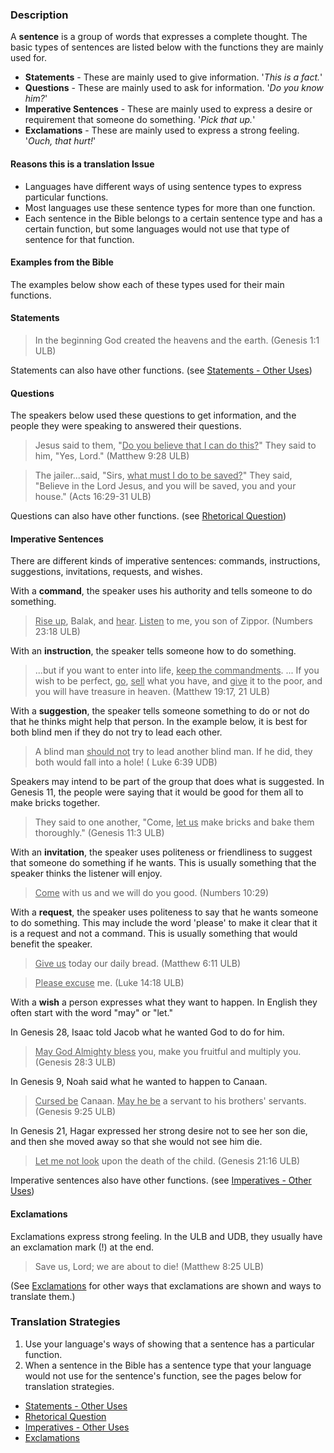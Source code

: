 

### Description

A **sentence** is a group of words that expresses a complete thought. The basic types of sentences are listed below with the functions they are mainly used for.

* **Statements**  - These are mainly used to give information. '_This is a fact._'
* **Questions**  - These are mainly used to ask for information. '_Do you know him?_'
* **Imperative Sentences**  - These are mainly used to express a desire or requirement that someone do something. '_Pick that up._'
* **Exclamations**  - These are mainly used to express a strong feeling. '_Ouch, that hurt!_'


#### Reasons this is a translation Issue

* Languages have different ways of using sentence types to express particular functions.
* Most languages use these sentence types for more than one function.
* Each sentence in the Bible belongs to a certain sentence type and has a certain function, but some languages would not use that type of sentence for that function.

#### Examples from the Bible

The examples below show each of these types used for their main functions.

#### Statements

>In the beginning God created the heavens and the earth. (Genesis 1:1 ULB)

Statements can also have other functions. (see [Statements - Other Uses](../figs-declarative/01.md))

#### Questions

The speakers below used these questions to get information, and the people they were speaking to answered their questions.

<blockquote>Jesus said to them, "<u>Do you believe that I can do this?</u>" They said to him, "Yes, Lord." (Matthew 9:28 ULB) </blockquote>

<blockquote>The jailer...said, "Sirs, <u>what must I do to be saved?</u>" They said, "Believe in the Lord Jesus, and you will be saved, you and your house." (Acts 16:29-31 ULB)</blockquote>

Questions can also have other functions. (see [Rhetorical Question](../figs-rquestion/01.md))

#### Imperative Sentences

There are different kinds of imperative sentences: commands, instructions, suggestions, invitations, requests, and wishes.

With a **command**, the speaker uses his authority and tells someone to do something.
><u>Rise up</u>, Balak, and <u>hear</u>. <u>Listen</u> to me, you son of Zippor. (Numbers 23:18 ULB)

With an **instruction**, the speaker tells someone how to do something.
>...but if you want to enter into life, <u>keep the commandments</u>. ... If you wish to be perfect, <u>go</u>, <u>sell</u> what you have, and <u>give</u> it to the poor, and you will have treasure in heaven. (Matthew 19:17, 21 ULB)

With a **suggestion**, the speaker tells someone something to do or not do that he thinks might help that person. In the example below, it is best for both blind men if they do not try to lead each other.

>A blind man <u>should not</u> try to lead another blind man. If he did, they both would fall into a hole! ( Luke 6:39 UDB)

Speakers may intend to be part of the group that does what is suggested. In Genesis 11, the people were saying that it would be good for them all to make bricks together.
>They said to one another, "Come, <u>let us</u> make bricks and bake them thoroughly." (Genesis 11:3 ULB)

With an **invitation**, the speaker uses politeness or friendliness to suggest that someone do something if he wants. This is usually something that the speaker thinks the listener will enjoy.
><u>Come</u> with us and we will do you good. (Numbers 10:29)

With a **request**, the speaker uses politeness to say that he wants someone to do something. This may include the word 'please' to make it clear that it is a request and not a command. This is usually something that would benefit the speaker.
<blockquote><u>Give us</u> today our daily bread. (Matthew 6:11 ULB)  </blockquote>

<blockquote><u>Please excuse</u> me. (Luke 14:18 ULB)</blockquote>

With a **wish** a person expresses what they want to happen. In English they often start with the word "may" or "let."

In Genesis 28, Isaac told Jacob what he wanted God to do for him.
><u>May God Almighty bless</u> you, make you fruitful and multiply you. (Genesis 28:3 ULB)

In Genesis 9, Noah said what he wanted to happen to Canaan.
><u>Cursed be</u> Canaan. <u>May he be</u> a servant to his brothers' servants. (Genesis 9:25 ULB)

In Genesis 21, Hagar expressed her strong desire not to see her son die, and then she moved away so that she would not see him die.
><u>Let me not look</u> upon the death of the child. (Genesis 21:16 ULB)

Imperative sentences also have other functions. (see [Imperatives - Other Uses](../figs-imperative/01.md))

#### Exclamations

Exclamations express strong feeling. In the ULB and UDB, they usually have an exclamation mark (!) at the end.
>Save us, Lord; we are about to die! (Matthew 8:25 ULB)

(See [Exclamations](../figs-exclamations/01.md) for other ways that exclamations are shown and ways to translate them.)

### Translation Strategies

1. Use your language's ways of showing that a sentence has a particular function.
1. When a sentence in the Bible has a sentence type that your language would not use for the sentence's function, see the pages below for translation strategies.

* [Statements - Other Uses](../figs-declarative/01.md)
* [Rhetorical Question](../figs-rquestion/01.md)
* [Imperatives - Other Uses](../figs-imperative/01.md)
* [Exclamations](../figs-exclamations/01.md)

